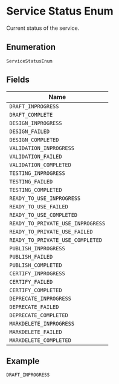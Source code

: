 
# Service Status Enum

Current status of the service.

## Enumeration

`ServiceStatusEnum`

## Fields

| Name |
|  --- |
| `DRAFT_INPROGRESS` |
| `DRAFT_COMPLETE` |
| `DESIGN_INPROGRESS` |
| `DESIGN_FAILED` |
| `DESIGN_COMPLETED` |
| `VALIDATION_INPROGRESS` |
| `VALIDATION_FAILED` |
| `VALIDATION_COMPLETED` |
| `TESTING_INPROGRESS` |
| `TESTING_FAILED` |
| `TESTING_COMPLETED` |
| `READY_TO_USE_INPROGRESS` |
| `READY_TO_USE_FAILED` |
| `READY_TO_USE_COMPLETED` |
| `READY_TO_PRIVATE_USE_INPROGRESS` |
| `READY_TO_PRIVATE_USE_FAILED` |
| `READY_TO_PRIVATE_USE_COMPLETED` |
| `PUBLISH_INPROGRESS` |
| `PUBLISH_FAILED` |
| `PUBLISH_COMPLETED` |
| `CERTIFY_INPROGRESS` |
| `CERTIFY_FAILED` |
| `CERTIFY_COMPLETED` |
| `DEPRECATE_INPROGRESS` |
| `DEPRECATE_FAILED` |
| `DEPRECATE_COMPLETED` |
| `MARKDELETE_INPROGRESS` |
| `MARKDELETE_FAILED` |
| `MARKDELETE_COMPLETED` |

## Example

```
DRAFT_INPROGRESS
```

